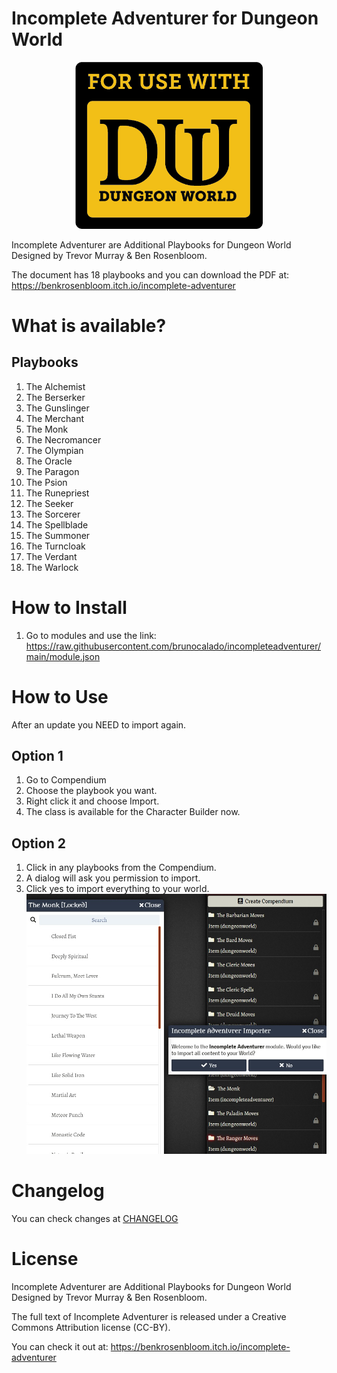 # Incomplete Adventurer for Dungeon World
<p align="center">
  <img width="300" src="images/guide/usedw.png">
</p>

Incomplete Adventurer are Additional Playbooks for Dungeon World Designed by Trevor Murray & Ben Rosenbloom.

The document has 18 playbooks and you can download the PDF at: https://benkrosenbloom.itch.io/incomplete-adventurer

# What is available?

## Playbooks
1. The Alchemist
2. The Berserker
3. The Gunslinger
4. The Merchant
5. The Monk 
6. The Necromancer
7. The Olympian
8. The Oracle
9. The Paragon
10. The Psion
11. The Runepriest
12. The Seeker
13. The Sorcerer
14. The Spellblade
15. The Summoner
16. The Turncloak
17. The Verdant
18. The Warlock

# How to Install
1. Go to modules and use the link: 
https://raw.githubusercontent.com/brunocalado/incompleteadventurer/main/module.json

# How to Use

After an update you NEED to import again.

## Option 1
1. Go to Compendium
2. Choose the playbook you want.
3. Right click it and choose Import.
4. The class is available for the Character Builder now.

## Option 2
1. Click in any playbooks from the Compendium.
2. A dialog will ask you permission to import. 
3. Click yes to import everything to your world.
![alt text](images/guide/howto.jpg)

# Changelog
You can check changes at [CHANGELOG](CHANGELOG.md)

# License
Incomplete Adventurer are Additional Playbooks for Dungeon World Designed by Trevor Murray & Ben Rosenbloom.

The full text of Incomplete Adventurer is released under a Creative Commons Attribution license (CC-BY).

You can check it out at: https://benkrosenbloom.itch.io/incomplete-adventurer